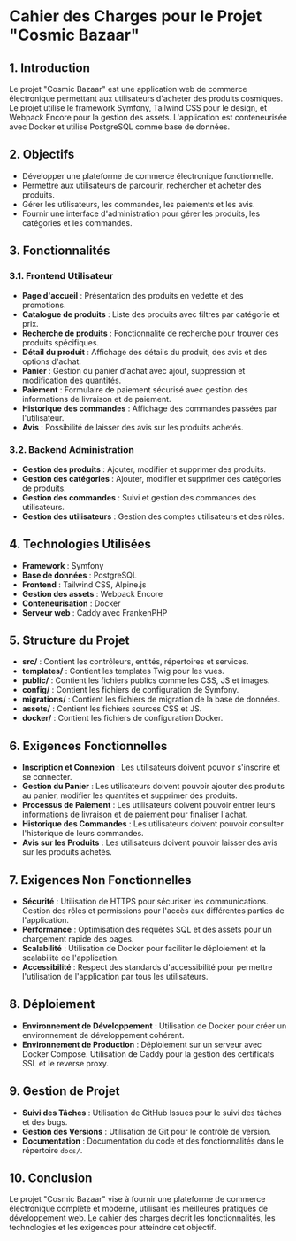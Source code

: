 # Cahier des Charges pour le Projet "Cosmic Bazaar"

## 1. Introduction
Le projet "Cosmic Bazaar" est une application web de commerce électronique permettant aux utilisateurs d'acheter des produits cosmiques. Le projet utilise le framework Symfony, Tailwind CSS pour le design, et Webpack Encore pour la gestion des assets. L'application est conteneurisée avec Docker et utilise PostgreSQL comme base de données.

## 2. Objectifs
- Développer une plateforme de commerce électronique fonctionnelle.
- Permettre aux utilisateurs de parcourir, rechercher et acheter des produits.
- Gérer les utilisateurs, les commandes, les paiements et les avis.
- Fournir une interface d'administration pour gérer les produits, les catégories et les commandes.

## 3. Fonctionnalités

### 3.1. Frontend Utilisateur
- **Page d'accueil** : Présentation des produits en vedette et des promotions.
- **Catalogue de produits** : Liste des produits avec filtres par catégorie et prix.
- **Recherche de produits** : Fonctionnalité de recherche pour trouver des produits spécifiques.
- **Détail du produit** : Affichage des détails du produit, des avis et des options d'achat.
- **Panier** : Gestion du panier d'achat avec ajout, suppression et modification des quantités.
- **Paiement** : Formulaire de paiement sécurisé avec gestion des informations de livraison et de paiement.
- **Historique des commandes** : Affichage des commandes passées par l'utilisateur.
- **Avis** : Possibilité de laisser des avis sur les produits achetés.

### 3.2. Backend Administration
- **Gestion des produits** : Ajouter, modifier et supprimer des produits.
- **Gestion des catégories** : Ajouter, modifier et supprimer des catégories de produits.
- **Gestion des commandes** : Suivi et gestion des commandes des utilisateurs.
- **Gestion des utilisateurs** : Gestion des comptes utilisateurs et des rôles.

## 4. Technologies Utilisées
- **Framework** : Symfony
- **Base de données** : PostgreSQL
- **Frontend** : Tailwind CSS, Alpine.js
- **Gestion des assets** : Webpack Encore
- **Conteneurisation** : Docker
- **Serveur web** : Caddy avec FrankenPHP

## 5. Structure du Projet
- **src/** : Contient les contrôleurs, entités, répertoires et services.
- **templates/** : Contient les templates Twig pour les vues.
- **public/** : Contient les fichiers publics comme les CSS, JS et images.
- **config/** : Contient les fichiers de configuration de Symfony.
- **migrations/** : Contient les fichiers de migration de la base de données.
- **assets/** : Contient les fichiers sources CSS et JS.
- **docker/** : Contient les fichiers de configuration Docker.

## 6. Exigences Fonctionnelles
- **Inscription et Connexion** : Les utilisateurs doivent pouvoir s'inscrire et se connecter.
- **Gestion du Panier** : Les utilisateurs doivent pouvoir ajouter des produits au panier, modifier les quantités et supprimer des produits.
- **Processus de Paiement** : Les utilisateurs doivent pouvoir entrer leurs informations de livraison et de paiement pour finaliser l'achat.
- **Historique des Commandes** : Les utilisateurs doivent pouvoir consulter l'historique de leurs commandes.
- **Avis sur les Produits** : Les utilisateurs doivent pouvoir laisser des avis sur les produits achetés.

## 7. Exigences Non Fonctionnelles
- **Sécurité** : Utilisation de HTTPS pour sécuriser les communications. Gestion des rôles et permissions pour l'accès aux différentes parties de l'application.
- **Performance** : Optimisation des requêtes SQL et des assets pour un chargement rapide des pages.
- **Scalabilité** : Utilisation de Docker pour faciliter le déploiement et la scalabilité de l'application.
- **Accessibilité** : Respect des standards d'accessibilité pour permettre l'utilisation de l'application par tous les utilisateurs.

## 8. Déploiement
- **Environnement de Développement** : Utilisation de Docker pour créer un environnement de développement cohérent.
- **Environnement de Production** : Déploiement sur un serveur avec Docker Compose. Utilisation de Caddy pour la gestion des certificats SSL et le reverse proxy.
## 9. Gestion de Projet
- **Suivi des Tâches** : Utilisation de GitHub Issues pour le suivi des tâches et des bugs.
- **Gestion des Versions** : Utilisation de Git pour le contrôle de version.
- **Documentation** : Documentation du code et des fonctionnalités dans le répertoire `docs/`.

## 10. Conclusion
Le projet "Cosmic Bazaar" vise à fournir une plateforme de commerce électronique complète et moderne, utilisant les meilleures pratiques de développement web. Le cahier des charges décrit les fonctionnalités, les technologies et les exigences pour atteindre cet objectif.